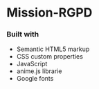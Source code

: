 # Mission-RGPD

### Built with

- Semantic HTML5 markup
- CSS custom properties
- JavaScript
- anime.js librarie
- Google fonts